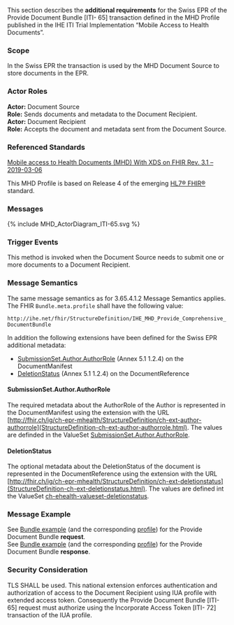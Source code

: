 This section describes the **additional requirements** for the Swiss EPR of the Provide Document Bundle [ITI-
65] transaction defined in the MHD Profile published in the IHE ITI Trial Implementation “Mobile Access to
Health Documents”.

### Scope

In the Swiss EPR the transaction is used by the MHD Document Source to store documents in the EPR.

### Actor Roles

**Actor:** Document Source   
**Role:** Sends documents and metadata to the Document Recipient.   
**Actor:** Document Recipient   
**Role:** Accepts the document and metadata sent from the Document Source.   

### Referenced Standards

[Mobile access to Health Documents (MHD) With XDS on FHIR Rev. 3.1 – 2019-03-06](https://www.ihe.net/uploadedFiles/Documents/ITI/IHE_ITI_Suppl_MHD.pdf)   

This MHD Profile is based on Release 4 of the emerging [HL7® FHIR®](https://www.hl7.org/fhir/index.html) standard.

### Messages

<div>{% include MHD_ActorDiagram_ITI-65.svg %}</div>

### Trigger Events

This method is invoked when the Document Source needs to submit one or more documents to a Document
Recipient.

### Message Semantics
The same message semantics as for 3.65.4.1.2 Message Semantics applies. The FHIR `Bundle.meta.profile` shall have the following value:   

`http://ihe.net/fhir/StructureDefinition/IHE_MHD_Provide_Comprehensive_DocumentBundle`

In addition the following extensions have been defined for the Swiss EPR additional metadata:

* [SubmissionSet.Author.AuthorRole](#submissionsetauthorauthorrole) (Annex 5.1 1.2.4) on the DocumentManifest
* [DeletionStatus](#deletionstatus) (Annex 5.1 1.2.4) on the DocumentReference

#### SubmissionSet.Author.AuthorRole   
The required metadata about the AuthorRole of the Author is represented in the DocumentManifest using the extension with the URL [http://fhir.ch/ig/ch-epr-mhealth/StructureDefinition/ch-ext-author-authorrole](StructureDefinition-ch-ext-author-authorrole.html). The values are definded in the ValueSet [SubmissionSet.Author.AuthorRole](http://fhir.ch/ig/ch-epr-term/ValueSet/SubmissionSet.Author.AuthorRole).

#### DeletionStatus   
The optional metadata about the DeletionStatus of the document is represented in the DocumentReference using the extension with the URL [http://fhir.ch/ig/ch-epr-mhealth/StructureDefinition/ch-ext-deletionstatus](StructureDefinition-ch-ext-deletionstatus.html). The values are defined int the ValueSet [ch-ehealth-valueset-deletionstatus](ValueSet-ch-ehealth-valueset-deletionstatus.html).


### Message Example

See [Bundle example](Bundle-2-7-BundleProvideDocument.html) (and the corresponding [profile](StructureDefinition-ch-mhd-providedocumentbundle-comprehensive.html)) for the Provide Document Bundle **request**.   
See [Bundle example](Bundle-2-7-BundleProvideDocument-Response.html) (and the corresponding [profile](StructureDefinition-ch-mhd-providedocumentbundle-comprehensive-response.html)) for the Provide Document Bundle **response**.

### Security Consideration

TLS SHALL be used. This national extension enforces authentication and authorization of access to the
Document Recipient using IUA profile with extended access token. Consequently
the Provide Document Bundle [ITI-65] request must authorize using the Incorporate Access Token [ITI-
72] transaction of the IUA profile.
